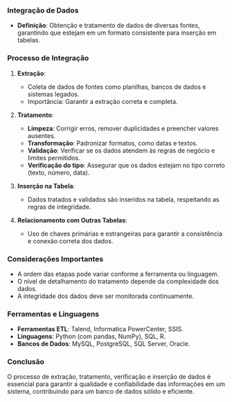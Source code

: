 ### Integração de Dados

- **Definição**: Obtenção e tratamento de dados de diversas fontes, garantindo que estejam em um formato consistente para inserção em tabelas.

### Processo de Integração

1. **Extração**:
   - Coleta de dados de fontes como planilhas, bancos de dados e sistemas legados.
   - Importância: Garantir a extração correta e completa.

2. **Tratamento**:
   - **Limpeza**: Corrigir erros, remover duplicidades e preencher valores ausentes.
   - **Transformação**: Padronizar formatos, como datas e textos.
   - **Validação**: Verificar se os dados atendem às regras de negócio e limites permitidos.
   - **Verificação do tipo**: Assegurar que os dados estejam no tipo correto (texto, número, data).

3. **Inserção na Tabela**:
   - Dados tratados e validados são inseridos na tabela, respeitando as regras de integridade.

4. **Relacionamento com Outras Tabelas**:
   - Uso de chaves primárias e estrangeiras para garantir a consistência e conexão correta dos dados.

### Considerações Importantes

- A ordem das etapas pode variar conforme a ferramenta ou linguagem.
- O nível de detalhamento do tratamento depende da complexidade dos dados.
- A integridade dos dados deve ser monitorada continuamente.

### Ferramentas e Linguagens

- **Ferramentas ETL**: Talend, Informatica PowerCenter, SSIS.
- **Linguagens**: Python (com pandas, NumPy), SQL, R.
- **Bancos de Dados**: MySQL, PostgreSQL, SQL Server, Oracle.

### Conclusão

O processo de extração, tratamento, verificação e inserção de dados é essencial para garantir a qualidade e confiabilidade das informações em um sistema, contribuindo para um banco de dados sólido e eficiente.